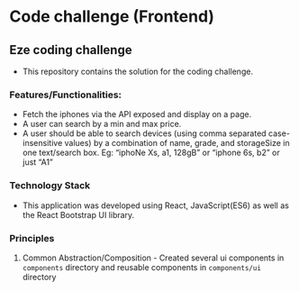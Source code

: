 # Code challenge (Frontend)
 
## Eze coding challenge

- This repository contains the solution for the coding challenge.

### Features/Functionalities:
- Fetch the iphones via the API exposed and display on a page.
- A user can search by a min and max price.
- A user should be able to search devices (using comma separated case-insensitive values) by a combination of name, grade, and storageSize in one text/search box. Eg: “iphoNe Xs, a1, 128gB” or  “iphone 6s, b2” or just “A1”


### Technology Stack
- This application was developed using React, JavaScript(ES6) as well as the React Bootstrap UI library.

### Principles

1. Common Abstraction/Composition -  Created several ui components in `components` directory and reusable components in `components/ui` directory 
    


